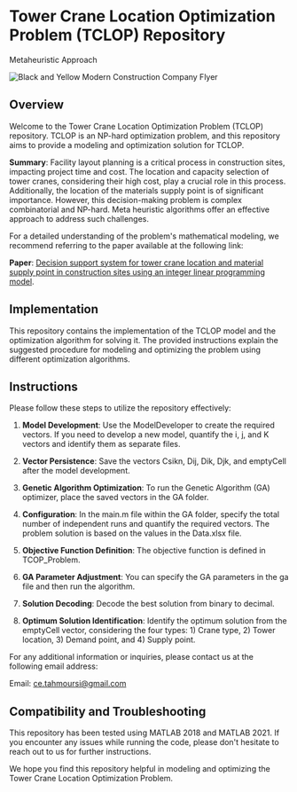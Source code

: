 # Tower Crane Location Optimization Problem (TCLOP) Repository
Metaheuristic Approach

![Black and Yellow Modern Construction Company Flyer](https://github.com/TahmouresAmirt/Tower-Crane-Optimization-Problem/assets/119577235/cea49a23-f212-479e-90d4-be9c4c80e7fc)


## Overview

Welcome to the Tower Crane Location Optimization Problem (TCLOP) repository. TCLOP is an NP-hard optimization problem, and this repository aims to provide a modeling and optimization solution for TCLOP.

**Summary**:
Facility layout planning is a critical process in construction sites, impacting project time and cost. The location and capacity selection of tower cranes, considering their high
cost, play a crucial role in this process. Additionally, the location of the materials supply point is of significant importance. However, this decision-making problem is complex combinatorial and NP-hard. Meta heuristic algorithms offer an effective approach to address such challenges. 

For a detailed understanding of the problem's mathematical modeling, we recommend referring to the paper available at the following link:

**Paper**: [Decision support system for tower crane location and material supply point in construction sites using an integer linear programming model](https://www.emerald.com/insight/content/doi/10.1108/ECAM-06-2021-0517/full/html).

## Implementation

This repository contains the implementation of the TCLOP model and the optimization algorithm for solving it. The provided instructions explain the suggested procedure for modeling and optimizing the problem using different optimization algorithms.

## Instructions

Please follow these steps to utilize the repository effectively:

1. **Model Development**: Use the ModelDeveloper to create the required vectors. If you need to develop a new model, quantify the i, j, and K vectors and identify them as separate files.

2. **Vector Persistence**: Save the vectors Csikn, Dij, Dik, Djk, and emptyCell after the model development.

3. **Genetic Algorithm Optimization**: To run the Genetic Algorithm (GA) optimizer, place the saved vectors in the GA folder.

4. **Configuration**: In the main.m file within the GA folder, specify the total number of independent runs and quantify the required vectors. The problem solution is based on the values in the Data.xlsx file.

5. **Objective Function Definition**: The objective function is defined in TCOP_Problem.

6. **GA Parameter Adjustment**: You can specify the GA parameters in the ga file and then run the algorithm.

7. **Solution Decoding**: Decode the best solution from binary to decimal.

8. **Optimum Solution Identification**: Identify the optimum solution from the emptyCell vector, considering the four types: 1) Crane type, 2) Tower location, 3) Demand point, and 4) Supply point.

For any additional information or inquiries, please contact us at the following email address:

Email: ce.tahmoursi@gmail.com

## Compatibility and Troubleshooting

This repository has been tested using MATLAB 2018 and MATLAB 2021. If you encounter any issues while running the code, please don't hesitate to reach out to us for further instructions.

We hope you find this repository helpful in modeling and optimizing the Tower Crane Location Optimization Problem.

